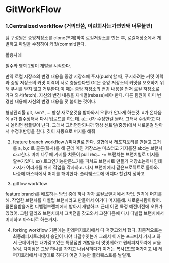 # GitWorkFlow





### 1.Centralized workflow  (거의안씀, 이런회사는가면안돼 너무불편)
팀 구성원은 중앙저장소를 clone(복제)하여 로컬저장소를 만든 후, 로컬저장소에서 개발하고 파일을 수정하여 커밋(commit)한다.


활용사례

철수와 영희 2명이 개발을 시작한다.


만약 로컬 저장소의 변경 내용을 중앙 저장소에 푸시(push)할 때, 푸시하려는 커밋 이력과 중앙 저장소의 커밋 이력이 서로 충돌한다면 Git은 중앙 저장소의 커밋을 보호하기 위해 푸시를 받지 않고 거부한다.이 때는 중앙 저장소의 변경 내용을 먼저 로컬 저장소로 가져 와서(fetch), 자신의 변경 내용을 재배열(rebase)해야 한다. 다른 팀원이 이미 변경한 내용에 자신의 변경 내용을 덧 붙이는 것이다.



형상관리툴 git,  svn?  ,… 
항상 새로운것을 받아와서 오류가 안나게 하는것. 
d가 온다음에 a가 뭘수정해서 다시 업로드를 하는데. a는 d가 수정한걸 몰라. 그래서 수정하고 다시 올리면 컴플릿이 난다. 그래서 그러면안되니까 
항상 센트럴(중앙)에서 새로운걸 받아서 수정후반영을 한다.  깃이 자동으로 머지를 해줘

2. feature branch workflow  //피쳐별로 딴다. 
깃협에서 레포지토리를 만들고 그거를    a, b,c 로 클론(복사)를 해   근데  메인 저장소는 마스터고 가지를친 abc는 브랜치라고한다. 마치 나무에 가지를 치듯이 
pull req… -= 브랜치는 브랜치별로 머지를 할수가있다. 
ex) 로그인기능만든느거롤 피쳐드 브랜치로 만들거 
저장소는하나인데 가지가 여러개를 쳐서 작업을 각자하고. 다시 브랜치에서 같은프로젝트로 돌아와. 
나중에 마스터에서 머지를 해야한다. 
풀리퀘스트에 어디다 할건지 정하고

3. gitflow workflow

feature branch를 배포하는 방법 중에 하나 
각자 로컬브랜치에서 작업. 
원격에 머지를 해. 
작업한 브랜치를 디벨럽 브랜치라고 만들어서 여기다 머지를해. 
새로운사람이왔어. 클론을받을거면 디벨럽브랜치에서 받아서 개발하고. 
근데 어떤 특정 예전버전에 오류가 있었어. 그럼 릴리즈 브랜치에서  그버전을 갖고와서 
고친다음에 다시 디벨럽 브랜치에서 머지하고 마스터로 하는거지. 

4. forking workflow
기존에는 한레퍼지토리에서 다 떠갖고와서 했다. 최종적으로는 최종레퍼지토리에서 승인이 나야 나갈수잇는거
그래서 이거는 포크떠서 가지고 와서 
근데이거는  내가갖고있는 특장점만 개발을 더 멋잇게하고 원레퍼지토리에 pr을 날림. 
차이점은 그냥 하나를 가지고 나눠서하다가 이거는 
복사(포크)떠가지고 내 레퍼지토리에서 내맘대로 하다가  어떤 기능만 풀리퀘스트를 날릴게. 

